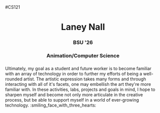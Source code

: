 #CS121
<h1 align="center"> Laney Nall 
<h3 align="center"> BSU '26 
<h3 align="center"> Animation/Computer Science
<h3></h3>Ultimately, my goal as a student and future worker is to become familiar with an array of technology in order to further my efforts of being a well-rounded artist. The artistic expression takes many forms and through interacting with all of it's facets, one may embellish the art they're more familiar with. In these activities, labs, projects and goals in mind, I hope to sharpen myself and become not only more articulate in the creative process, but be able to support myself in a world of ever-growing technology. :smiling_face_with_three_hearts:	
